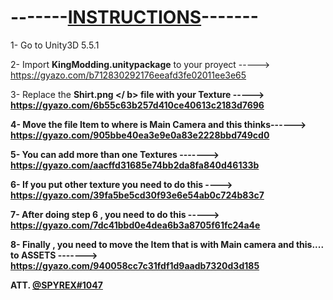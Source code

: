 <h1><strong>-------<ins>INSTRUCTIONS</ins>-------</strong></h1>


1- Go to Unity3D 5.5.1

2- Import <b>KingModding.unitypackage</b> to your proyect ----->  https://gyazo.com/b712830292176eeafd3fe02011ee3e65

3- Replace the <b> Shirt.png </ b> file with your Texture -----> https://gyazo.com/6b55c63b257d410ce40613c2183d7696

4- Move the file <b>Item</b> to where is  Main Camera and this thinks------> https://gyazo.com/905bbe40ea3e9e0a83e2228bbd749cd0

5- You can add more than one Textures -------> https://gyazo.com/aacffd31685e74bb2da8fa840d46133b

6- If you put other texture you need to do this ----> https://gyazo.com/39fa5be5cd30f93e6e54ab0c724b83c7

7- After doing step 6 , you need to do this -----> https://gyazo.com/7dc41bbd0e4dea6b3a8705f61fc24a4e

8- Finally , you need to move the Item that is with Main camera and this.... to  ASSETS ------->  https://gyazo.com/940058cc7c31fdf1d9aadb7320d3d185



ATT. <u>@SPYREX#1047</u>
